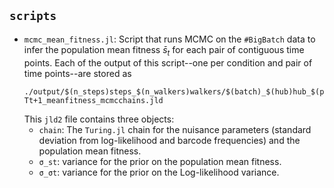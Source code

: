 ## `scripts`

- `mcmc_mean_fitness.jl`: Script that runs MCMC on the `#BigBatch` data to infer
  the population mean fitness $\bar{s}_t$ for each pair of contiguous time
  points. Each of the output of this script--one per condition and pair of time
  points--are stored as
  ```
  ./output/$(n_steps)steps_$(n_walkers)walkers/$(batch)_$(hub)hub_$(perturbation)perturbation_$(rep)rep_Tt-Tt+1_meanfitness_mcmcchains.jld
  ```
  This `jld2` file contains three objects:
    - `chain`: The `Turing.jl` chain for the nuisance parameters (standard deviation from
      log-likelihood and barcode frequencies) and the population mean fitness. 
    - `σ_st`: variance for the prior on the population mean fitness.
    - `σ_σt`: variance for the prior on the Log-likelihood variance.